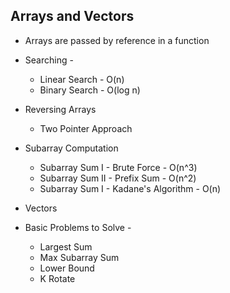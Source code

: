 ## Arrays and Vectors

- Arrays are passed by reference in a function

- Searching -

  - Linear Search - O(n)
  - Binary Search - O(log n)

- Reversing Arrays

  - Two Pointer Approach

- Subarray Computation

  - Subarray Sum I - Brute Force - O(n^3)
  - Subarray Sum II - Prefix Sum - O(n^2)
  - Subarray Sum I - Kadane's Algorithm - O(n)

- Vectors

- Basic Problems to Solve -
  - Largest Sum
  - Max Subarray Sum
  - Lower Bound
  - K Rotate
